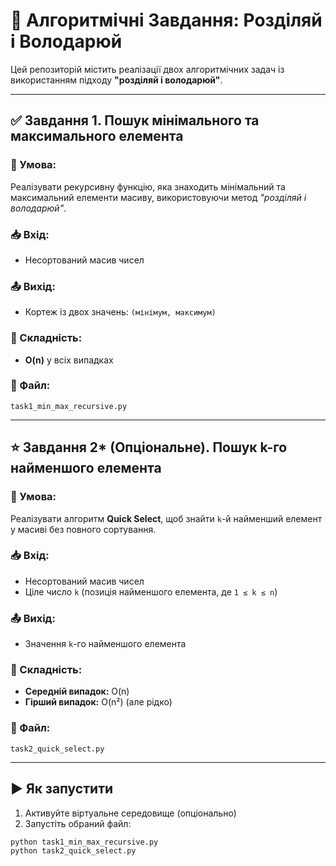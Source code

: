 # 📘 Алгоритмічні Завдання: Розділяй і Володарюй

Цей репозиторій містить реалізації двох алгоритмічних задач із використанням підходу **"розділяй і володарюй"**.

---

## ✅ Завдання 1. Пошук мінімального та максимального елемента

### 📌 Умова:

Реалізувати рекурсивну функцію, яка знаходить мінімальний та максимальний елементи масиву, використовуючи метод _"розділяй і володарюй"_.

### 📥 Вхід:

- Несортований масив чисел

### 📤 Вихід:

- Кортеж із двох значень: `(мінімум, максимум)`

### 🧠 Складність:

- **O(n)** у всіх випадках

### 📄 Файл:

`task1_min_max_recursive.py`

---

## ⭐ Завдання 2\* (Опціональне). Пошук k-го найменшого елемента

### 📌 Умова:

Реалізувати алгоритм **Quick Select**, щоб знайти `k`-й найменший елемент у масиві без повного сортування.

### 📥 Вхід:

- Несортований масив чисел
- Ціле число `k` (позиція найменшого елемента, де `1 ≤ k ≤ n`)

### 📤 Вихід:

- Значення `k`-го найменшого елемента

### 🧠 Складність:

- **Середній випадок:** O(n)
- **Гірший випадок:** O(n²) (але рідко)

### 📄 Файл:

`task2_quick_select.py`

---

## ▶️ Як запустити

1. Активуйте віртуальне середовище (опціонально)
2. Запустіть обраний файл:

```bash
python task1_min_max_recursive.py
python task2_quick_select.py
```
